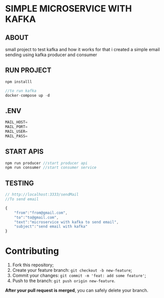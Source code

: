 # SIMPLE MICROSERVICE WITH KAFKA

## ABOUT

small project to test kafka and how it works for that i created a simple email sending using kafka producer and consumer

## RUN PROJECT

```jsx
npm installl
```

```jsx
//to run kafka
docker-compose up -d
```

## .ENV

```jsx
MAIL_HOST=
MAIL_PORT=
MAIL_USER=
MAIL_PASS=
```

## START APIS

```jsx
npm run producer //start producer api
npm run consumer //start consumer service
```

## TESTING

```jsx
// http://localhost:3333/sendMail
//To send email

{
	"from":"from@gmail.com",
	"to":"to@gmail.com",
	"text":"microservice with kafka to send email",
	"subject":"send email with kafka"
}
```

# Contributing

1. Fork this repository;
2. Create your feature branch: `git checkout -b new-feature`;
3. Commit your changes: `git commit -m 'feat: add some feature'`;
4. Push to the branch: `git push origin new-feature`.

**After your pull request is merged**, you can safely delete your branch.
